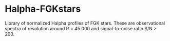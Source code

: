 # Halpha-FGKstars
Library of normalized Halpha profiles of FGK stars. These are observational spectra of resolution around R = 45 000 and signal-to-noise ratio S/N > 200.
